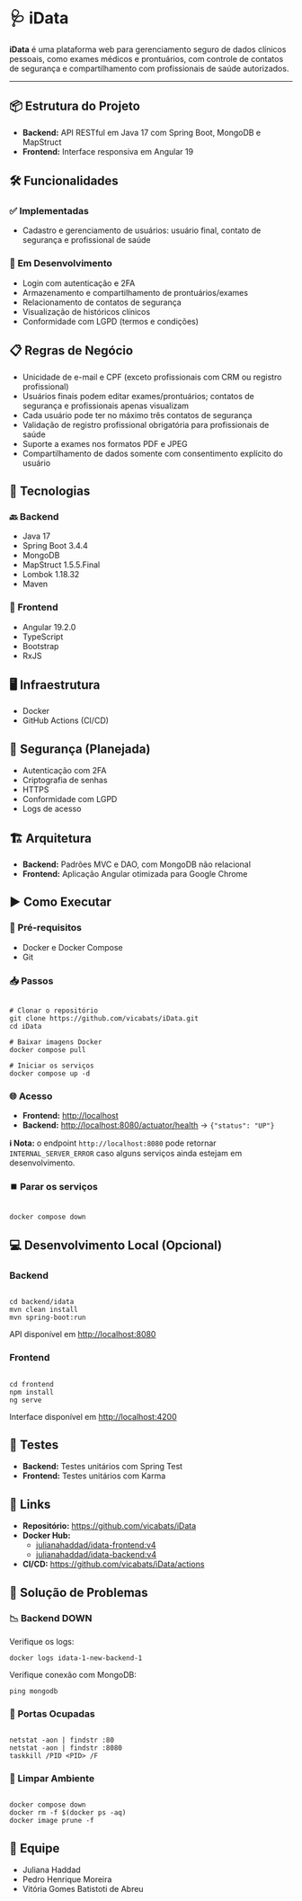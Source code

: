 <h1>🩺 iData</h1>

<p>
  <strong>iData</strong> é uma plataforma web para gerenciamento seguro de dados clínicos pessoais, como exames médicos e prontuários, com controle de contatos de segurança e compartilhamento com profissionais de saúde autorizados.
</p>

<hr />

<h2>📦 Estrutura do Projeto</h2>
<ul>
  <li><strong>Backend:</strong> API RESTful em Java 17 com Spring Boot, MongoDB e MapStruct</li>
  <li><strong>Frontend:</strong> Interface responsiva em Angular 19</li>
</ul>

<h2>🛠️ Funcionalidades</h2>

<h3>✅ Implementadas</h3>
<ul>
  <li>Cadastro e gerenciamento de usuários: usuário final, contato de segurança e profissional de saúde</li>
</ul>

<h3>🚧 Em Desenvolvimento</h3>
<ul>
  <li>Login com autenticação e 2FA</li>
  <li>Armazenamento e compartilhamento de prontuários/exames</li>
  <li>Relacionamento de contatos de segurança</li>
  <li>Visualização de históricos clínicos</li>
  <li>Conformidade com LGPD (termos e condições)</li>
</ul>

<h2>📋 Regras de Negócio</h2>
<ul>
  <li>Unicidade de e-mail e CPF (exceto profissionais com CRM ou registro profissional)</li>
  <li>Usuários finais podem editar exames/prontuários; contatos de segurança e profissionais apenas visualizam</li>
  <li>Cada usuário pode ter no máximo três contatos de segurança</li>
  <li>Validação de registro profissional obrigatória para profissionais de saúde</li>
  <li>Suporte a exames nos formatos PDF e JPEG</li>
  <li>Compartilhamento de dados somente com consentimento explícito do usuário</li>
</ul>

<h2>🧰 Tecnologias</h2>

<h3>🔙 Backend</h3>
<ul>
  <li>Java 17</li>
  <li>Spring Boot 3.4.4</li>
  <li>MongoDB</li>
  <li>MapStruct 1.5.5.Final</li>
  <li>Lombok 1.18.32</li>
  <li>Maven</li>
</ul>

<h3>🎨 Frontend</h3>
<ul>
  <li>Angular 19.2.0</li>
  <li>TypeScript</li>
  <li>Bootstrap</li>
  <li>RxJS</li>
</ul>

<h2>🖥️ Infraestrutura</h2>
<ul>
  <li>Docker</li>
  <li>GitHub Actions (CI/CD)</li>
</ul>

<h2>🔐 Segurança (Planejada)</h2>
<ul>
  <li>Autenticação com 2FA</li>
  <li>Criptografia de senhas</li>
  <li>HTTPS</li>
  <li>Conformidade com LGPD</li>
  <li>Logs de acesso</li>
</ul>

<h2>🏗️ Arquitetura</h2>
<ul>
  <li><strong>Backend:</strong> Padrões MVC e DAO, com MongoDB não relacional</li>
  <li><strong>Frontend:</strong> Aplicação Angular otimizada para Google Chrome</li>
</ul>

<h2>▶️ Como Executar</h2>

<h3>📌 Pré-requisitos</h3>
<ul>
  <li>Docker e Docker Compose</li>
  <li>Git</li>
</ul>

<h3>📥 Passos</h3>

<pre><code>
# Clonar o repositório
git clone https://github.com/vicabats/iData.git
cd iData

# Baixar imagens Docker
docker compose pull

# Iniciar os serviços
docker compose up -d
</code></pre>

<h3>🌐 Acesso</h3>
<ul>
  <li><strong>Frontend:</strong> <a href="http://localhost">http://localhost</a></li>
  <li><strong>Backend:</strong> <a href="http://localhost:8080/actuator/health">http://localhost:8080/actuator/health</a> → <code>{"status": "UP"}</code></li>
</ul>

<p><strong>ℹ️ Nota:</strong> o endpoint <code>http://localhost:8080</code> pode retornar <code>INTERNAL_SERVER_ERROR</code> caso alguns serviços ainda estejam em desenvolvimento.</p>

<h3>⏹️ Parar os serviços</h3>
<pre><code>
docker compose down
</code></pre>

<h2>💻 Desenvolvimento Local (Opcional)</h2>

<h3>Backend</h3>
<pre><code>
cd backend/idata
mvn clean install
mvn spring-boot:run
</code></pre>

<p>API disponível em <a href="http://localhost:8080">http://localhost:8080</a></p>

<h3>Frontend</h3>
<pre><code>
cd frontend
npm install
ng serve
</code></pre>

<p>Interface disponível em <a href="http://localhost:4200">http://localhost:4200</a></p>

<h2>🧪 Testes</h2>
<ul>
  <li><strong>Backend:</strong> Testes unitários com Spring Test</li>
  <li><strong>Frontend:</strong> Testes unitários com Karma</li>
</ul>

<h2>🔗 Links</h2>
<ul>
  <li><strong>Repositório:</strong> <a href="https://github.com/vicabats/iData">https://github.com/vicabats/iData</a></li>
  <li><strong>Docker Hub:</strong>
    <ul>
      <li><a href="https://hub.docker.com/r/julianahaddad/idata-frontend">julianahaddad/idata-frontend:v4</a></li>
      <li><a href="https://hub.docker.com/r/julianahaddad/idata-backend">julianahaddad/idata-backend:v4</a></li>
    </ul>
  </li>
  <li><strong>CI/CD:</strong> <a href="https://github.com/vicabats/iData/actions">https://github.com/vicabats/iData/actions</a></li>
</ul>

<h2>🧯 Solução de Problemas</h2>

<h3>📉 Backend DOWN</h3>
<p>Verifique os logs:</p>
<pre><code>docker logs idata-1-new-backend-1</code></pre>

<p>Verifique conexão com MongoDB:</p>
<pre><code>ping mongodb</code></pre>

<h3>🛑 Portas Ocupadas</h3>
<pre><code>
netstat -aon | findstr :80
netstat -aon | findstr :8080
taskkill /PID &lt;PID&gt; /F
</code></pre>

<h3>🧹 Limpar Ambiente</h3>
<pre><code>
docker compose down
docker rm -f $(docker ps -aq)
docker image prune -f
</code></pre>

<h2>👥 Equipe</h2>
<ul>
  <li>Juliana Haddad</li>
  <li>Pedro Henrique Moreira</li>
  <li>Vitória Gomes Batistoti de Abreu</li>
</ul>
